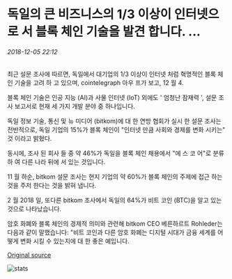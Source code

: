 # 독일의 큰 비즈니스의 1/3 이상이 인터넷으로 서 블록 체인 기술을 발견 합니다. ...

###### 2018-12-05 22:12

최근 설문 조사에 따르면, 독일에서 대기업의 1/3 이상이 인터넷 처럼 혁명적인 블록 체인 기술을 고려 하 고 있으며, cointelegraph 아우 프가 보고, 12 월 4.

블록 체인 기술은 인공 지능 (AI)과 사물 인터넷 (IoT) 외에도 ' 엄청난 잠재력 ', 설문 조사 보고서로 현재 세 가지 개발 분야 중 하나입니다.

독일 정보 기술, 통신 및 뉴 미디어 (bitkom)에 대 한 연방 협회가 실시 한 설문 조사는 전반적으로, 독일 기업의 15%가 블록 체인이 "인터넷 만큼 사회와 경제를 변화 시키는" 것 이라고 밝혔다.

동시에, 조사 된 회사 들 중 약 46%가 독일을 블록 체인 채용에서 "에 스 코 어"로 분류 하 여 다른 나라 뒤에 서 있는 것입니다.

11 월 하순, bitkom 설문 조사는 현지 기업의 약 60%가 블록 체인의 주제에 접근 하는 것을 주저 한다는 것을 밝혀 냅니다.

2 월 2018 일, 또다른 bitkom 조사에서 독일의 64%가 비트 코인 (BTC)을 알고 있는 것으로 나타났습니다.

암호 화폐와 블록 체인의 경제적 의미와 관련해 bitkom CEO 베른하르트 Rohleder는 다음과 같이 말했습니다: "비트 코인과 다른 암호 화폐는 디지털 시대가 금융 세계를 어떻게 변화 시킬 수 있는지에 대 한 좋은 예입니다.

[Original source](https://cointelegraph.com/news/over-one-third-of-german-big-business-finds-blockchain-tech-as-impactful-as-internet)

![stats](https://c.statcounter.com/11760860/0/a89fa40b/1/ "stats")